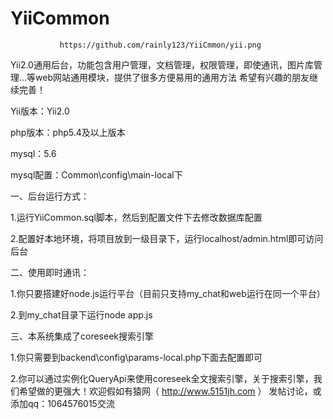 # YiiCommon
               
			   https://github.com/rainly123/YiiCmmon/yii.png
			  
   Yii2.0通用后台，功能包含用户管理，文档管理，权限管理，即使通讯，图片库管理...等web网站通用模块，提供了很多方便易用的通用方法
希望有兴趣的朋友继续完善！

Yii版本：Yii2.0

php版本：php5.4及以上版本

mysql：5.6

mysql配置：Common\config\main-local下

一、后台运行方式：

1.运行YiiCommon.sql脚本，然后到配置文件下去修改数据库配置

2.配置好本地环境，将项目放到一级目录下，运行localhost/admin.html即可访问后台

二、使用即时通讯：

1.你只要搭建好node.js运行平台（目前只支持my_chat和web运行在同一个平台）

2.到my_chat目录下运行node app.js


三、本系统集成了coreseek搜索引擎

1.你只需要到backend\config\params-local.php下面去配置即可

2.你可以通过实例化QueryApi来使用coreseek全文搜索引擎，关于搜索引擎，我们希望做的更强大！欢迎假如有猿网（ http://www.5151jh.com  ） 发帖讨论，或添加qq：1064576015交流
